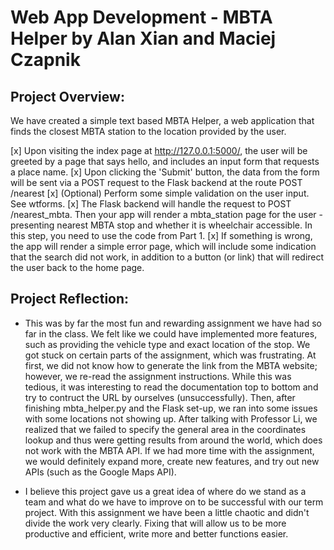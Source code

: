 # Web App Development - MBTA Helper by Alan Xian and Maciej Czapnik

## Project Overview:

We have created a simple text based MBTA Helper, a web application that finds the closest MBTA station to the location provided by the user.

[x] Upon visiting the index page at http://127.0.0.1:5000/, the user will be greeted by a page that says hello, and includes an input form that requests a place name.
[x] Upon clicking the 'Submit' button, the data from the form will be sent via a POST request to the Flask backend at the route POST /nearest
[x] (Optional) Perform some simple validation on the user input. See wtforms.
[x] The Flask backend will handle the request to POST /nearest_mbta. Then your app will render a mbta_station page for the user - presenting nearest MBTA stop and whether it is wheelchair accessible. In this step, you need to use the code from Part 1.
[x] If something is wrong, the app will render a simple error page, which will include some indication that the search did not work, in addition to a button (or link) that will redirect the user back to the home page.

## Project Reflection:

- This was by far the most fun and rewarding assignment we have had so far in the class. We felt like we could have implemented more features, such as providing the vehicle type and exact location of the stop. We got stuck on certain parts of the assignment, which was frustrating. At first, we did not know how to generate the link from the MBTA website; however, we re-read the assignment instructions. While this was tedious, it was interesting to read the documentation top to bottom and try to contruct the URL by ourselves (unsuccessfully). Then, after finishing mbta_helper.py and the Flask set-up, we ran into some issues with some locations not showing up. After talking with Professor Li, we realized that we failed to specify the general area in the coordinates lookup and thus were getting results from around the world, which does not work with the MBTA API. If we had more time with the assignment, we would definitely expand more, create new features, and try out new APIs (such as the Google Maps API).

- I believe this project gave us a great idea of where do we stand as a team and what do we have to improve on to be successful with our term project. With this assignment we have been a little chaotic and didn't divide the work very clearly. Fixing that will allow us to be more productive and efficient, write more and better functions easier. 